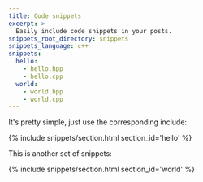 ```yaml
---
title: Code snippets
excerpt: >
  Easily include code snippets in your posts.
snippets_root_directory: snippets
snippets_language: c++
snippets:
  hello:
    - hello.hpp
    - hello.cpp
  world:
    - world.hpp
    - world.cpp
---
```

It's pretty simple, just use the corresponding include:

{% include snippets/section.html section_id='hello' %}

This is another set of snippets:

{% include snippets/section.html section_id='world' %}
